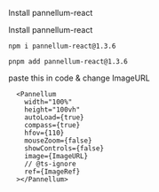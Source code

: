 Install pannellum-react

<p>
Install pannellum-react

    npm i pannellum-react@1.3.6

    pnpm add pannellum-react@1.3.6

</p>

<p>paste this in code & change ImageURL

      <Pannellum
        width="100%"
        height="100vh"
        autoLoad={true}
        compass={true}
        hfov={110}
        mouseZoom={false}
        showControls={false}
        image={ImageURL}
        // @ts-ignore
        ref={ImageRef}
      ></Pannellum>

</p>
